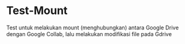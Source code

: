 # Test-Mount
Test untuk melakukan mount (menghubungkan) antara Google Drive dengan Google Collab, lalu melakukan modifikasi file pada Gdrive
